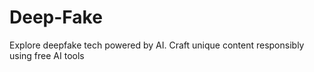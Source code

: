 # Deep-Fake
Explore deepfake tech powered by AI. Craft unique content responsibly using free AI tools
